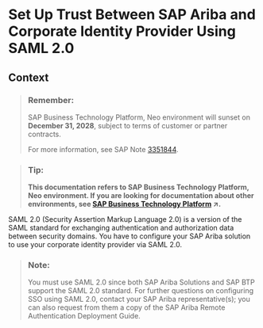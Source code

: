 <!-- loio3108789989154fdc82483dfdf3d9d1c5 -->

# Set Up Trust Between SAP Ariba and Corporate Identity Provider Using SAML 2.0



## Context

> ### Remember:  
> SAP Business Technology Platform, Neo environment will sunset on **December 31, 2028**, subject to terms of customer or partner contracts.
> 
> For more information, see SAP Note [3351844](https://me.sap.com/notes/3351844).

> ### Tip:  
> **This documentation refers to SAP Business Technology Platform, Neo environment. If you are looking for documentation about other environments, see [SAP Business Technology Platform](https://help.sap.com/viewer/65de2977205c403bbc107264b8eccf4b/Cloud/en-US/6a2c1ab5a31b4ed9a2ce17a5329e1dd8.html "SAP Business Technology Platform (SAP BTP) is an integrated offering comprised of the following technology portfolios: application development; process automation; integration; data, analytics, and enterprise planning; artificial intelligence. The platform offers users the ability to turn data into business value, compose end-to-end business processes, connect entire IT landscapes, and personalize, build and extend SAP applications. This reduces the overall total cost of ownership maintaining SAP landscapes and third-party software across end-to-end business processes.") :arrow_upper_right:.**

SAML 2.0 \(Security Assertion Markup Language 2.0\) is a version of the SAML standard for exchanging authentication and authorization data between security domains. You have to configure your SAP Ariba solution to use your corporate identity provider via SAML 2.0.

> ### Note:  
> You must use SAML 2.0 since both SAP Ariba Solutions and SAP BTP support the SAML 2.0 standard. For further questions on configuring SSO using SAML 2.0, contact your SAP Ariba representative\(s\); you can also request from them a copy of the SAP Ariba Remote Authentication Deployment Guide.

